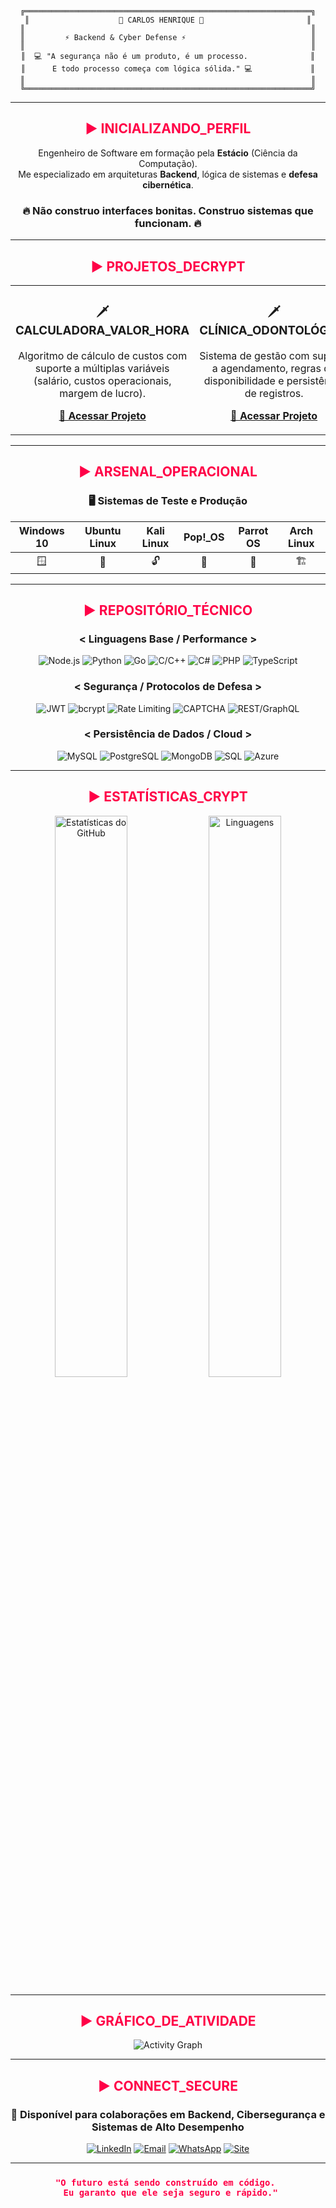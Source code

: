 <div align="center">

```
╔════════════════════════════════════════════════════════════════╗
║                    🔴 CARLOS HENRIQUE 🔴                       ║
║                                                                ║
║         ⚡ Backend & Cyber Defense ⚡                            ║
║                                                                ║
║  💻 "A segurança não é um produto, é um processo.              ║
║      E todo processo começa com lógica sólida." 💻             ║
║                                                                ║
╚════════════════════════════════════════════════════════════════╝
```

</div>

---

<h2 align="center">
  <span style="color: #ff0147;">▶ INICIALIZANDO_PERFIL</span>
</h2>

<div align="center">

Engenheiro de Software em formação pela **Estácio** (Ciência da Computação).  
Me especializado em arquiteturas **Backend**, lógica de sistemas e **defesa cibernética**.

### 🔥 **Não construo interfaces bonitas. Construo sistemas que funcionam.** 🔥

</div>

---

<h2 align="center">
  <span style="color: #ff0147;">▶ PROJETOS_DECRYPT</span>
</h2>

<table align="center">
<tr>
<td width="50%" align="center">

### 🗡️ CALCULADORA_VALOR_HORA

Algoritmo de cálculo de custos com suporte a múltiplas variáveis (salário, custos operacionais, margem de lucro).

**[🔗 Acessar Projeto](Projetos/projeto01/projeto01.html)**

</td>
<td width="50%" align="center">

### 🗡️ CLÍNICA_ODONTOLÓGICA

Sistema de gestão com suporte a agendamento, regras de disponibilidade e persistência de registros.

**[🔗 Acessar Projeto](Projetos/projeto02/projeto02.html)**

</td>
</tr>
</table>

---

<h2 align="center">
  <span style="color: #ff0147;">▶ ARSENAL_OPERACIONAL</span>
</h2>

<div align="center">

### 🖥️ Sistemas de Teste e Produção

| Windows 10 | Ubuntu Linux | Kali Linux | Pop!_OS | Parrot OS | Arch Linux |
|:---:|:---:|:---:|:---:|:---:|:---:|
| 🪟 | 🐧 | 🔓 | 🎨 | 🦜 | 🏗️ |

</div>

---

<h2 align="center">
  <span style="color: #ff0147;">▶ REPOSITÓRIO_TÉCNICO</span>
</h2>

<div align="center">

### < Linguagens Base / Performance >

![Node.js](https://img.shields.io/badge/Node.js-339933?style=for-the-badge&logo=nodedotjs&logoColor=white)
![Python](https://img.shields.io/badge/Python-3776AB?style=for-the-badge&logo=python&logoColor=white)
![Go](https://img.shields.io/badge/Go-00ADD8?style=for-the-badge&logo=go&logoColor=white)
![C/C++](https://img.shields.io/badge/C%2FC%2B%2B-00599C?style=for-the-badge&logo=c&logoColor=white)
![C#](https://img.shields.io/badge/C%23-239120?style=for-the-badge&logo=csharp&logoColor=white)
![PHP](https://img.shields.io/badge/PHP-777BB4?style=for-the-badge&logo=php&logoColor=white)
![TypeScript](https://img.shields.io/badge/TypeScript-3178C6?style=for-the-badge&logo=typescript&logoColor=white)

### < Segurança / Protocolos de Defesa >

![JWT](https://img.shields.io/badge/JWT-000000?style=for-the-badge&logo=json-web-tokens&logoColor=white)
![bcrypt](https://img.shields.io/badge/bcrypt-6272A4?style=for-the-badge&logo=npm&logoColor=white)
![Rate Limiting](https://img.shields.io/badge/Rate%20Limiting-FFD700?style=for-the-badge&logo=apache&logoColor=black)
![CAPTCHA](https://img.shields.io/badge/CAPTCHA-4169E1?style=for-the-badge&logo=google&logoColor=white)
![REST/GraphQL](https://img.shields.io/badge/REST%2FGraptQL-FF619A?style=for-the-badge&logo=graphql&logoColor=white)

### < Persistência de Dados / Cloud >

![MySQL](https://img.shields.io/badge/MySQL-4479A1?style=for-the-badge&logo=mysql&logoColor=white)
![PostgreSQL](https://img.shields.io/badge/PostgreSQL-316192?style=for-the-badge&logo=postgresql&logoColor=white)
![MongoDB](https://img.shields.io/badge/MongoDB-47A248?style=for-the-badge&logo=mongodb&logoColor=white)
![SQL](https://img.shields.io/badge/SQL-CC2927?style=for-the-badge&logo=mysql&logoColor=white)
![Azure](https://img.shields.io/badge/Azure-0078D4?style=for-the-badge&logo=microsoftazure&logoColor=white)

</div>

---

<h2 align="center">
  <span style="color: #ff0147;">▶ ESTATÍSTICAS_CRYPT</span>
</h2>

<div align="center">

<img src="https://github-readme-stats.vercel.app/api?username=carloenrique&show_icons=true&theme=radical&hide_border=true&count_private=true&bg_color=1D1E20&title_color=ff0147&icon_color=E4454A&text_color=D0D0D0" alt="Estatísticas do GitHub" width="48%" />
<img src="https://github-readme-stats.vercel.app/api/top-langs/?username=carloenrique&layout=compact&langs_count=8&theme=radical&hide_border=true&bg_color=1D1E20&title_color=ff0147&icon_color=E4454A&text_color=D0D0D0" alt="Linguagens" width="48%" />

</div>

---

<h2 align="center">
  <span style="color: #ff0147;">▶ GRÁFICO_DE_ATIVIDADE</span>
</h2>

<div align="center">

![Activity Graph](https://github-readme-activity-graph.vercel.app/graph?username=carloenrique&theme=dark&hide_border=true&bg_color=1D1E20&color=D0D0D0&line=ff0147&point=ff0147)

</div>

---

<h2 align="center">
  <span style="color: #ff0147;">▶ CONNECT_SECURE</span>
</h2>

<div align="center">

### 🔐 Disponível para colaborações em Backend, Cibersegurança e Sistemas de Alto Desempenho

[![LinkedIn](https://img.shields.io/badge/LinkedIn-0A66C2?style=for-the-badge&logo=linkedin&logoColor=white)](https://www.linkedin.com/in/-carloshenrique/)
[![Email](https://img.shields.io/badge/Email-D14836?style=for-the-badge&logo=gmail&logoColor=white)](mailto:contato@carloshenriquedev.com.br)
[![WhatsApp](https://img.shields.io/badge/WhatsApp-25D366?style=for-the-badge&logo=whatsapp&logoColor=white)](https://wa.me/5519999496636)
[![Site](https://img.shields.io/badge/Portfólio-ff0147?style=for-the-badge&logo=microsoft-internet-explorer&logoColor=white)](https://carloshenriquedev.com.br/)

---

<h3>
  <span style="color: #ff0147;">
  
  ```
  "O futuro está sendo construído em código. 
   Eu garanto que ele seja seguro e rápido."
  ```
  
  </span>

</div>
